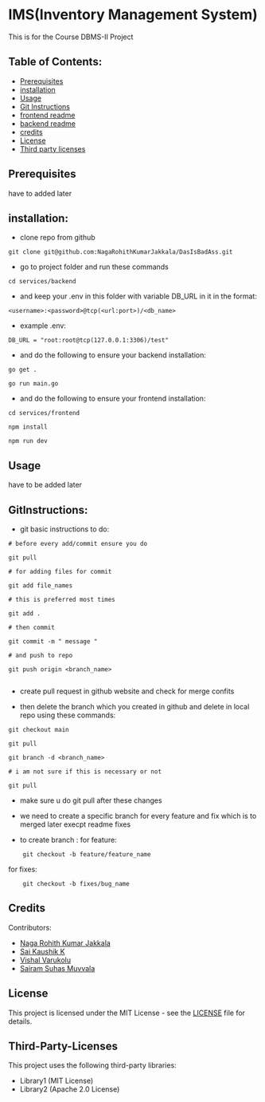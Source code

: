 # IMS(Inventory Management System)

This is for the Course DBMS-II Project

## Table of Contents:

- [Prerequisites](#Prerequisites)
- [installation](#installation)
- [Usage](#Usage)
- [Git Instructions](#GitInstructions)
- [frontend readme](services/frontend/README.md)
- [backend readme](services/backend/readme.md)
- [credits](#Credits)
- [License](#License)
- [Third party licenses](#Third-Party-Licenses)

## Prerequisites

have to added later

## installation:

- clone repo from github

```
git clone git@github.com:NagaRohithKumarJakkala/DasIsBadAss.git
```

- go to project folder and run these commands

```
cd services/backend
```

- and keep your .env in this folder with variable DB_URL in it in the format:

```
<username>:<password>@tcp(<url:port>)/<db_name>
```

- example .env:

```
DB_URL = "root:root@tcp(127.0.0.1:3306)/test"
```

- and do the following to ensure your backend installation:

```
go get .

go run main.go

```

- and do the following to ensure your frontend installation:

```
cd services/frontend

npm install

npm run dev

```

## Usage

have to be added later

## GitInstructions:

- git basic instructions to do:

```
# before every add/commit ensure you do

git pull

# for adding files for commit

git add file_names

# this is preferred most times

git add .

# then commit

git commit -m " message "

# and push to repo

git push origin <branch_name>


```

- create pull request in github website and check for merge confits

- then delete the branch which you created in github and delete in local repo using these commands:

```
git checkout main

git pull

git branch -d <branch_name>

# i am not sure if this is necessary or not

git pull

```

- make sure u do git pull after these changes

- we need to create a specific branch for every feature and fix which is to merged later execpt readme fixes
- to create branch :
  for feature:

```
    git checkout -b feature/feature_name
```

for fixes:

```
    git checkout -b fixes/bug_name
```

## Credits

Contributors:

- [Naga Rohith Kumar Jakkala](https://github.com/NagaRohithKumarJakkala)
- [Sai Kaushik K](https://github.com/saikaushhikp)
- [Vishal Varukolu](https://github.com/Vishal45187)
- [Sairam Suhas Muvvala](https://github.com/suhas-1012)

## License

This project is licensed under the MIT License - see the [LICENSE](LICENSE) file for details.

## Third-Party-Licenses

This project uses the following third-party libraries:

- Library1 (MIT License)
- Library2 (Apache 2.0 License)
